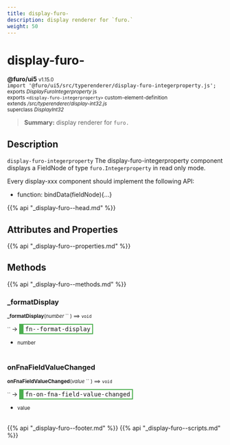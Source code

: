 ```yaml
---
title: display-furo-
description: display renderer for `furo.`
weight: 50
---
```


# display-furo-
**@furo/ui5** <small>v1.15.0</small>
<br>`import '@furo/ui5/src/typerenderer/display-furo-integerproperty.js';`<small>
<br>exports *DisplayFuroIntegerproperty* js
<br>exports `<display-furo-integerproperty>` custom-element-definition
<br>extends */src/typerenderer/display-int32.js*
<br>superclass *DisplayInt32*</small>

> **Summary:** display renderer for `furo.`

## Description

`display-furo-integerproperty`
The display-furo-integerproperty component displays a FieldNode of type `furo.Integerproperty` in read only mode.

Every display-xxx component should implement the following API:
- function: bindData(fieldNode){...}

{{% api "_display-furo--head.md" %}}

## Attributes and Properties
{{% api "_display-furo--properties.md" %}}






## Methods
{{% api "_display-furo--methods.md" %}}


### **_formatDisplay**
<small>**_formatDisplay**(*number* `` ) ⟹ `void`</small>

<small>`` </small> →
<span  style="border-width:2px 2px 2px 10px; border-style: solid;border-color:  rgb(76, 175, 80);font-family:monospace; padding:2px 4px;">fn--format-display</span>



- <small>number </small>
<br><br>

### **onFnaFieldValueChanged**
<small>**onFnaFieldValueChanged**(*value* `` ) ⟹ `void`</small>

<small>`` </small> →
<span  style="border-width:2px 2px 2px 10px; border-style: solid;border-color:  rgb(76, 175, 80);font-family:monospace; padding:2px 4px;">fn-on-fna-field-value-changed</span>



- <small>value </small>
<br><br>





{{% api "_display-furo--footer.md" %}}
{{% api "_display-furo--scripts.md" %}}
